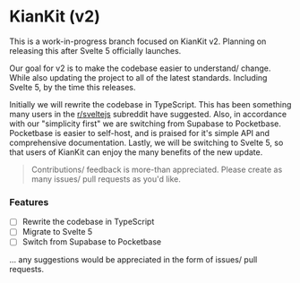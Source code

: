 # KianKit (v2)

This is a work-in-progress branch focused on KianKit v2. Planning on 
releasing this after Svelte 5 officially launches.

Our goal for v2 is to make the codebase easier to understand/ change. While
also updating the project to all of the latest standards. Including Svelte
5, by the time this releases.

Initially we will rewrite the codebase in TypeScript. This has been
something many users in the [r/sveltejs](https://reddit.com/r/sveltejs) subreddit have suggested. Also, in
accordance with our "simplicity first" we are switching from Supabase to
Pocketbase. Pocketbase is easier to self-host, and is praised for it's
simple API and comprehensive documentation. Lastly, we will be switching to
Svelte 5, so that users of KianKit can enjoy the many benefits of the new
update.

> Contributions/ feedback is more-than appreciated. Please create as many
issues/ pull requests as you'd like.

### Features

- [ ] Rewrite the codebase in TypeScript
- [ ] Migrate to Svelte 5
- [ ] Switch from Supabase to Pocketbase

... any suggestions would be appreciated in the form of issues/ pull requests.
